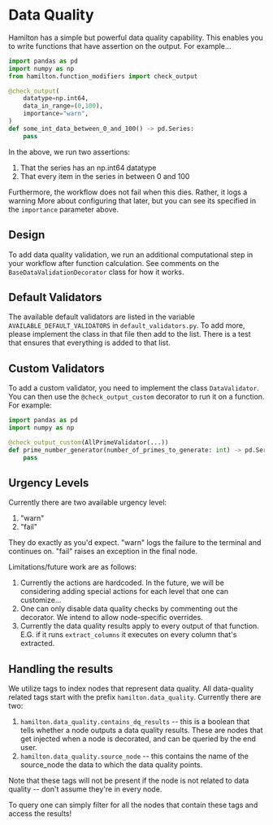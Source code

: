 # Data Quality

Hamilton has a simple but powerful data quality capability. This enables you to write functions
that have assertion on the output. For example...

```python
import pandas as pd
import numpy as np
from hamilton.function_modifiers import check_output

@check_output(
    datatype=np.int64,
    data_in_range=(0,100),
    importance="warn",
)
def some_int_data_between_0_and_100() -> pd.Series:
    pass
```

In the above, we run two assertions:

1. That the series has an np.int64 datatype
2. That every item in the series in between 0 and 100

Furthermore, the workflow does not fail when this dies. Rather, it logs a warning
More about configuring that later, but you can see its specified in the `importance` parameter above.

## Design

To add data quality validation, we run an additional computational step in your workflow after function calculation.
See comments on the `BaseDataValidationDecorator` class for how it works.

## Default Validators

The available default validators are listed in the variable `AVAILABLE_DEFAULT_VALIDATORS`
in `default_validators.py`. To add more, please implement the class in that file then add to the list.
There is a test that ensures that everything is added to that list.

## Custom Validators

To add a custom validator, you need to implement the class `DataValidator`. You can then use the
`@check_output_custom` decorator to run it on a function. For example:

```python
import pandas as pd
import numpy as np

@check_output_custom(AllPrimeValidator(...))
def prime_number_generator(number_of_primes_to_generate: int) -> pd.Series:
    pass
```

## Urgency Levels

Currently there are two available urgency level:

1. "warn"
2. "fail"

They do exactly as you'd expect. "warn" logs the failure to the terminal and continues on. "fail"
raises an exception in the final node.

Limitations/future work are as follows:

1. Currently the actions are hardcoded. In the future, we will be considering adding
special actions for each level that one can customize...
2. One can only disable data quality checks by commenting out the decorator. We intend to allow node-specific overrides.
3. Currently the data quality results apply to every output of that function. E.G. if it runs `extract_columns`
it executes on every column that's extracted.

## Handling the results

We utilize tags to index nodes that represent data quality. All data-quality related tags start with the
prefix `hamilton.data_quality`. Currently there are two:

1. `hamilton.data_quality.contains_dq_results` -- this is a boolean that tells
whether a node outputs a data quality results. These are nodes that get injected when
a node is decorated, and can be queried by the end user.
2. `hamilton.data_quality.source_node` -- this contains the name of the source_node
the data to which the data quality points.

Note that these tags will not be present if the node is not related to data quality --
don't assume they're in every node.

To query one can simply filter for all the nodes that contain these tags and access the results!
